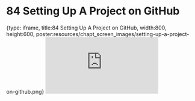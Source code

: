 # 84 Setting Up A Project on GitHub
 
{type: iframe, title:84 Setting Up A Project on GitHub, width:800, height:600, poster:resources/chapt_screen_images/setting-up-a-project-on-github.png}
![](https://datatrail-jhu.github.io/DataTrail_ReOrg/no_toc/setting-up-a-project-on-github.html)
 

 
